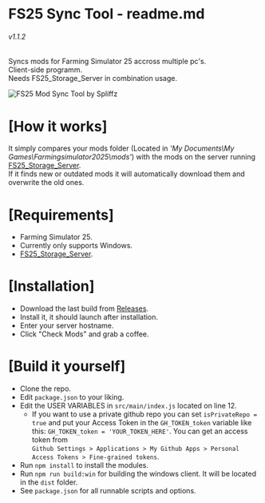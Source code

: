 # FS25 Sync Tool - readme.md
###### v1.1.2
   
Syncs mods for Farming Simulator 25 accross multiple pc's.   
Client-side programm.   
Needs FS25_Storage_Server in combination usage.
   

![FS25 Mod Sync Tool by Spliffz](http://fs25.rotjong.xyz/fs25mst_01.png)


# [How it works]
It simply compares your mods folder (Located in *'My Documents\My Games\Farmingsimulator2025\mods'*) with the mods on the server running [FS25_Storage_Server](https://github.com/spliffz/FS25_Storage_Server).   
If it finds new or outdated mods it will automatically download them and overwrite the old ones.


# [Requirements]
 - Farming Simulator 25.
 - Currently only supports Windows.
 - [FS25_Storage_Server](https://github.com/spliffz/FS25_Storage_Server).

# [Installation]
 - Download the last build from [Releases](https://github.com/spliffz/FS25-Sync-Tool/releases).
 - Install it, it should launch after installation.
 - Enter your server hostname.
 - Click "Check Mods" and grab a coffee.

# [Build it yourself]
  - Clone the repo.
  - Edit `package.json` to your liking.
  - Edit the USER VARIABLES in `src/main/index.js` located on line 12.
    - If you want to use a private github repo you can set `isPrivateRepo = true` and put your Access Token in the `GH_TOKEN_token` variable like this: `GH_TOKEN_token = 'YOUR_TOKEN_HERE'`.
    You can get an access token from   
    `Github Settings > Applications > My Github Apps > Personal Access Tokens > Fine-grained tokens`.
  - Run `npm install` to install the modules.
  - Run `npm run build:win` for building the windows client. It will be located in the `dist` folder.
  - See `package.json` for all runnable scripts and options.










